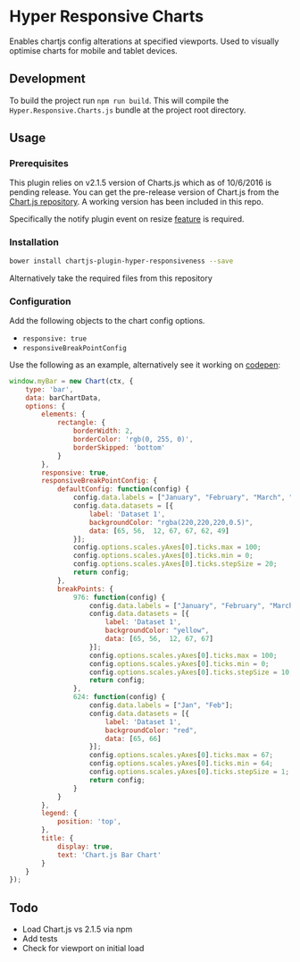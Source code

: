 # Hyper Responsive Charts

Enables chartjs config alterations at specified viewports. Used to visually optimise charts for mobile and tablet devices.

## Development

To build the project run `npm run build`. This will compile the `Hyper.Responsive.Charts.js` bundle at the project root directory.

## Usage

### Prerequisites

This plugin relies on v2.1.5 version of Charts.js which as of 10/6/2016 is pending release.  You can get the pre-release version of Chart.js from the [Chart.js repository](https://github.com/chartjs/Chart.js). A working version has been included in this repo.

Specifically the notify plugin event on resize [feature](https://github.com/chartjs/Chart.js/blob/d9c335c860483faac7dbbcd60aa84e74cfbd3e3b/src/core/core.controller.js#L100) is required.

### Installation

```bash
bower install chartjs-plugin-hyper-responsiveness --save
```

Alternatively take the required files from this repository


### Configuration

Add the following objects to the chart config options.
- `responsive: true`
- `responsiveBreakPointConfig`

Use the following as an example, alternatively see it working on [codepen](http://codepen.io/PatrickAsare/pen/wWKROY):

```javascript
window.myBar = new Chart(ctx, {
	type: 'bar',
	data: barChartData,
	options: {
		elements: {
			rectangle: {
				borderWidth: 2,
				borderColor: 'rgb(0, 255, 0)',
				borderSkipped: 'bottom'
			}
		},
		responsive: true,
		responsiveBreakPointConfig: {
			defaultConfig: function(config) {
				config.data.labels = ["January", "February", "March", "April", "May", "June", "July"];
				config.data.datasets = [{
					label: 'Dataset 1',
					backgroundColor: "rgba(220,220,220,0.5)",
					data: [65, 56,  12, 67, 67, 62, 49]
				}];
				config.options.scales.yAxes[0].ticks.max = 100;
				config.options.scales.yAxes[0].ticks.min = 0;
				config.options.scales.yAxes[0].ticks.stepSize = 20;
				return config;
			},
			breakPoints: {
				976: function(config) {
					config.data.labels = ["January", "February", "March", "April", "May"];
					config.data.datasets = [{
						label: 'Dataset 1',
						backgroundColor: "yellow",
						data: [65, 56,  12, 67, 67]
					}];
					config.options.scales.yAxes[0].ticks.max = 100;
					config.options.scales.yAxes[0].ticks.min = 0;
					config.options.scales.yAxes[0].ticks.stepSize = 10;
					return config;
				},
				624: function(config) {
					config.data.labels = ["Jan", "Feb"];
					config.data.datasets = [{
						label: 'Dataset 1',
						backgroundColor: "red",
						data: [65, 66]
					}];
					config.options.scales.yAxes[0].ticks.max = 67;
					config.options.scales.yAxes[0].ticks.min = 64;
					config.options.scales.yAxes[0].ticks.stepSize = 1;
					return config;
				}
			}
		},
		legend: {
			position: 'top',
		},
		title: {
			display: true,
			text: 'Chart.js Bar Chart'
		}
	}
});
```

## Todo

- Load Chart.js vs 2.1.5 via npm
- Add tests
- Check for viewport on initial load
